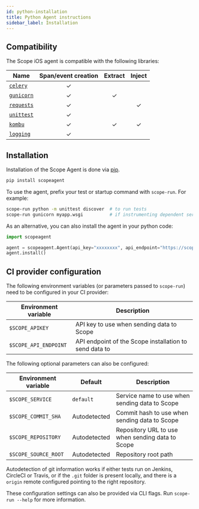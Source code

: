 ```yaml
---
id: python-installation
title: Python Agent instructions
sidebar_label: Installation
---
```



## Compatibility

The Scope iOS agent is compatible with the following libraries:

Name | Span/event creation | Extract | Inject
-----|:-------------:|:-------:|:------:
[`celery`](http://www.celeryproject.org) | ✓ |  | |
[`gunicorn`](https://pypi.org/project/gunicorn/) | ✓ | ✓ | |
[`requests`](https://pypi.org/project/requests/) | ✓ | | ✓ |
[`unittest`](https://docs.python.org/3/library/unittest.html) | ✓ | | |
[`kombu`](https://github.com/celery/kombu) | ✓ | ✓ | ✓
[`logging`](https://docs.python.org/3/library/logging.html) | ✓ | | |


## Installation

Installation of the Scope Agent is done via [pip](https://pypi.org).

```bash
pip install scopeagent
```

To use the agent, prefix your test or startup command with `scope-run`. For example:

```bash
scope-run python -m unittest discover  # to run tests
scope-run gunicorn myapp.wsgi          # if instrumenting dependent services in integration tests
```

As an alternative, you can also install the agent in your python code:

```python
import scopeagent

agent = scopeagent.Agent(api_key="xxxxxxxx", api_endpoint="https://scope.mycompany.corp")
agent.install()
```


## CI provider configuration

The following environment variables (or parameters passed to `scope-run`) need to be configured in your CI provider:

| Environment variable | Description |
|---|---|
| `$SCOPE_APIKEY` | API key to use when sending data to Scope |
| `$SCOPE_API_ENDPOINT` | API endpoint of the Scope installation to send data to |


The following optional parameters can also be configured:

| Environment variable  | Default | Description |
|---|---|---|
| `$SCOPE_SERVICE` | `default` | Service name to use when sending data to Scope |
| `$SCOPE_COMMIT_SHA` | Autodetected | Commit hash to use when sending data to Scope |
| `$SCOPE_REPOSITORY` | Autodetected | Repository URL to use when sending data to Scope |
| `$SCOPE_SOURCE_ROOT` | Autodetected | Repository root path |

Autodetection of git information works if either tests run on Jenkins, CircleCI or Travis, or if the `.git` folder
is present locally, and there is a `origin` remote configured pointing to the right repository.

These configuration settings can also be provided via CLI flags. Run `scope-run --help` for more information.
